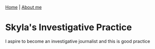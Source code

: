 [Home](/sfrench01/index.html) | [About me](/sfrench01/AboutMe.html) 

# Skyla's Investigative Practice

I aspire to become an investigative journalist and this is good practice
